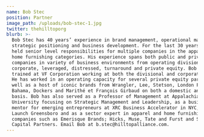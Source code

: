 ```yaml
---
name: Bob Stec
position: Partner
image_path: /uploads/bob-stec-1.jpg
twitter: thehilltoporg
blurb: >-
  Bob Stec has 40 years’ experience in brand management, operational management,
  strategic positioning and business development. For the last 30 years he has
  held senior level responsibilities for multiple companies in the apparel and
  home furnishing categories. His experience spans both public and private
  companies in variety of business environments from operating divisions,
  corporate, leveraged, distressed, turnaround and private equity. Bob was
  trained at VF Corporation working at both the divisional and corporate levels.
  He has worked in an operating capacity for several private equity partners as
  well as a host of iconic brands from Wrangler, Lee, Stetson, London Fog, Tommy
  Bahama, Dockers and Marithé et François Girbaud on both a domestic and global
  basis. Bob has also served as a Professor of Management at Appalachian State
  University focusing on Strategic Management and Leadership, as a business
  mentor for emerging entrepreneurs at XRC Business Accelerator in NYC, at
  Launch Greensboro and as a sector expert in apparel and home furnishings for
  companies such as Emerisque Brands; Hicks, Muse, Tate and Furst and Sun
  Capital Partners. Email Bob at b.stec@hilltopalliance.com.
---
```

